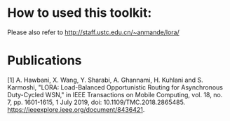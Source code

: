 # How to used this toolkit:
Please also refer to  http://staff.ustc.edu.cn/~anmande/lora/

# Publications 
[1]  A. Hawbani, X. Wang, Y. Sharabi, A. Ghannami, H. Kuhlani and S. Karmoshi, "LORA: Load-Balanced Opportunistic Routing for Asynchronous Duty-Cycled WSN," in IEEE Transactions on Mobile Computing, vol. 18, no. 7, pp. 1601-1615, 1 July 2019, doi: 10.1109/TMC.2018.2865485.
https://ieeexplore.ieee.org/document/8436421.






